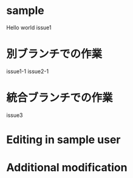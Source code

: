 # sample
Hello world
issue1
# 別ブランチでの作業
issue1-1
issue2-1
# 統合ブランチでの作業
issue3

# Editing in sample user

# Additional modification
